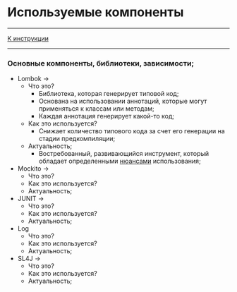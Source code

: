 # Используемые компоненты
***
[К инструкции](Instruction.md)
***

### Основные компоненты, библиотеки, зависимости;
* Lombok ->
    * Что это?
      * Библиотека, которая генерирует типовой код; 
      * Основана на использовании аннотаций, которые могут применяться к классам или методам;
      * Каждая аннотация генерирует какой-то код;
    * Как это используется?
      * Снижает количество типового кода за счет его генерации на стадии предкомпиляции;
    * Актуальность;
      * Востребованный, развивающийся инструмент, который обладает определенными [нюансами](https://habr.com/ru/companies/haulmont/articles/564682/) использования;
* Mockito ->
    * Что это?
    * Как это используется?
    * Актуальность;
* JUNIT ->
    * Что это?
    * Как это используется?
    * Актуальность;
* Log
    * Что это?
    * Как это используется?
    * Актуальность;
* SL4J ->
    * Что это?
    * Как это используется?
    * Актуальность;